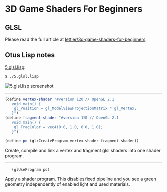 # 3D Game Shaders For Beginners

## GLSL

Please read the full article at [lettier/3d-game-shaders-for-beginners](https://github.com/lettier/3d-game-shaders-for-beginners/blob/master/sections/glsl.md).

## Otus Lisp notes

[5.glsl.lisp](../5.glsl.lisp):
```bash
$ ./5.glsl.lisp
```

![5.glsl.lisp screenshot](https://i.imgur.com/auTAClW.png)

---

```scheme
(define vertex-shader "#version 120 // OpenGL 2.1
   void main() {
   	gl_Position = gl_ModelViewProjectionMatrix * gl_Vertex;
   }")
(define fragment-shader "#version 120 // OpenGL 2.1
   void main() {
   	gl_FragColor = vec4(0.0, 1.0, 0.0, 1.0);
   }")

(define po (gl:CreateProgram vertex-shader fragment-shader))
```

Create, compile and link a vertex and fragment glsl shaders into one shader program.

---

```scheme
   (glUseProgram po)
```

Apply a shader program. This disables fixed pipeline and you see a green geometry independently of enabled light and used materials.

